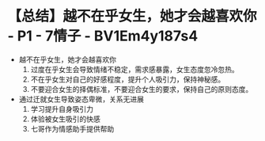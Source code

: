 # 【总结】越不在乎女生，她才会越喜欢你 - P1 - 7情子 - BV1Em4y187s4

-   越不在乎女生，她才会越喜欢你
    1.  过度在乎女生会导致情绪不稳定，需求感暴露，女生态度忽冷忽热。
    2.  不在乎女生对自己的好感程度，提升个人吸引力，保持神秘感。
    3.  不要迎合女生的择偶标准，不要迎合女生的要求，保持自己的原则态度。
-   通过迁就女生导致姿态卑微，关系无进展
    1.  学习提升自身吸引力
    2.  体验被女生吸引的快感
    3.  七哥作为情感助手提供帮助